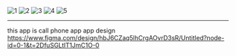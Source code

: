 ![1](https://github.com/Doston2000/Phone/assets/87979271/919e396d-7044-4995-ba8c-7635c41dcde4)
![2](https://github.com/Doston2000/Phone/assets/87979271/d646bcce-727e-4851-bb66-aad17046e03e)
![3](https://github.com/Doston2000/Phone/assets/87979271/f7efb533-0d75-4824-831b-36cb1c5fe63c)
![4](https://github.com/Doston2000/Phone/assets/87979271/23b6d837-2f7a-4980-885b-2bf61275f182)
![5](https://github.com/Doston2000/Phone/assets/87979271/364a3f6f-914a-4895-bdfd-b90c79d6bb17)

----------------------------------------------
this app is call phone app
app design https://www.figma.com/design/hbJ6CZaq5lhCrgAOvrD3sR/Untitled?node-id=0-1&t=2DfuSGLtIT1JmC1O-0
